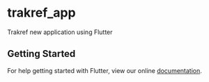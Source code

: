 # trakref_app

Trakref new application using Flutter

## Getting Started

For help getting started with Flutter, view our online
[documentation](https://flutter.io/).
